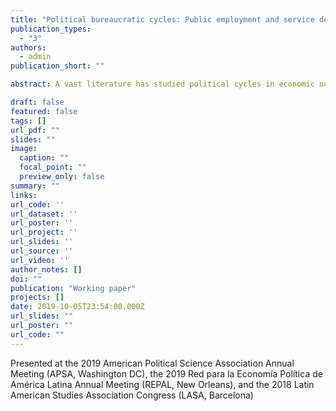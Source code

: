 ```yaml
---
title: "Political bureaucratic cycles: Public employment and service delivery around elections in Brazil"
publication_types:
  - "3"
authors:
  - admin
publication_short: ""

abstract: A vast literature has studied political cycles in economic outcomes and economic policy tools (political business and political budget cycles, respectively). I identify a related phenomenon - electoral cycles in the hiring and firing of bureaucrats and in the activities of public employees, which emerge as a result of the combination of electoral incentives and legal rules imposed to limit the use of public employment for electioneering. Empirically, I leverage administrative, identified, contract-level data on the universe of municipal employees in Brazil between 2002 and 2016 to measure political bureaucratic cycles. Hires and dismissals of municipal personnel show markedly cyclical patterns around elections, which are shaped by both incumbents' electoral incentives and their reaction to anti-corruption policies that constrain hiring and firing around elections. Cycles are most pronounced for temporary bureaucrats but are also detectable for civil service bureaucrats, which counters the received wisdom that civil service regimes isolate bureaucrats from political dynamics. Hiring and firing around elections are targeted at less educated people, which is consistent with political bureaucratic cycles partly responding to clientelistic strategies. Consistent with the clientelistic use of public employment, and the legal rigidities imposed on hiring around elections, pre-natal check-ups (a key output of the healthcare bureaucracy) are systematically lower around elections. Findings are grounded on, and complemented with, in-depth interviews with prosecutors, politicians and bureaucrats conducted in 7 states. The paper contributes to bridging the gap between the literatures on political budget/business cycles and on clientelism, two fields that have rarely been linked before.

draft: false
featured: false
tags: []
url_pdf: ""
slides: ""
image:
  caption: ""
  focal_point: ""
  preview_only: false
summary: ""
links:
url_code: ''
url_dataset: ''
url_poster: ''
url_project: ''
url_slides: ''
url_source: ''
url_video: ''
author_notes: []
doi: ""
publication: "Working paper"
projects: []
date: 2019-10-05T23:54:00.000Z
url_slides: ""
url_poster: ""
url_code: ""
---
```

Presented at the 2019 American Political Science Association Annual Meeting (APSA, Washington DC), the 2019 Red para la Economía Política de América Latina Annual Meeting (REPAL, New Orleans), and the 2018 Latin American Studies Association Congress (LASA, Barcelona)
